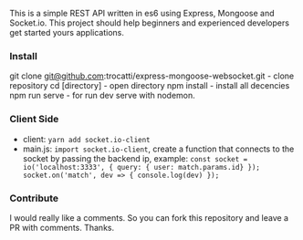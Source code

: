 This is a simple REST API written in es6 using Express, Mongoose and Socket.io. This project should help beginners and experienced developers get started yours applications.

### Install
git clone git@github.com:trocatti/express-mongoose-websocket.git - clone repository
cd [directory] - open directory
npm install - install all decencies
npm run serve - for run dev serve with nodemon.

### Client Side 
- client: `yarn add socket.io-client`
- main.js: `import socket.io-client`, create a function that connects to the socket by passing the backend ip, 
example: `const socket = io('localhost:3333', { query: { user: match.params.id} }); socket.on('match', dev => { console.log(dev) });`

### Contribute
I would really like a comments. So you can fork this repository and leave a PR with comments. Thanks.
